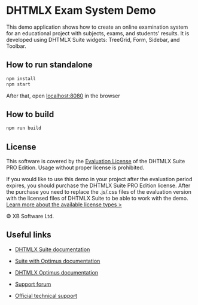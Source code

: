# DHTMLX Exam System Demo

This demo application shows how to create an online examination system for an educational project with subjects, exams, and students' results. It is developed using DHTMLX Suite widgets: TreeGrid, Form, Sidebar, and Toolbar.

## How to run standalone

```javascript
npm install
npm start
``` 
After that, open [localhost:8080](http://localhost:8080/) in the browser

## How to build

```javascript
npm run build
``` 

## License

This software is covered by the [Evaluation License](https://dhtmlx.com/docs/products/license.shtml?eval) of the DHTMLX Suite PRO Edition. Usage without proper license is prohibited.

If you would like to use this demo in your project after the evaluation period expires, you should purchase the DHTMLX Suite PRO Edition license. After the purchase you need to replace the .js/.css files of the evaluation version with the licensed files of DHTMLX Suite to be able to work with the demo. [Learn more about the available license types >](https://dhtmlx.com/docs/products/licenses.shtml)
  
© XB Software Ltd.

## Useful links

- [DHTMLX Suite documentation](https://docs.dhtmlx.com/)

- [Suite with Optimus documentation](https://docs.dhtmlx.com/suite/optimus_guides__how_to_start_optimus.html)

- [DHTMLX Optimus documentation](https://docs.dhtmlx.com/suite/optimus_guides__index.html)

- [Support forum](https://forum.dhtmlx.com/)

- [Official technical support](https://dhtmlx.com/docs/technical-support.shtml)


